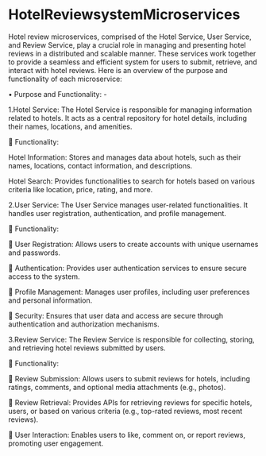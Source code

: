 # HotelReviewsystemMicroservices
Hotel review microservices, comprised of the Hotel Service, User Service, and Review Service, play a crucial role in managing and presenting hotel reviews in a distributed and scalable manner. These services work together to provide a seamless and efficient system for users to submit, retrieve, and interact with hotel reviews. Here is an overview of the purpose and functionality of each microservice:

•	Purpose and Functionality: -

1.Hotel Service: The Hotel Service is responsible for managing information related to hotels. It acts as a central repository for hotel details, including their names, locations, and amenities.


	Functionality:

Hotel Information: Stores and manages data about hotels, such as their names, locations, contact information, and descriptions.

Hotel Search: Provides functionalities to search for hotels based on various criteria like location, price, rating, and more.

2.User Service: The User Service manages user-related functionalities. It handles user registration, authentication, and profile management.

	Functionality:

	User Registration: Allows users to create accounts with unique usernames and passwords.

	Authentication: Provides user authentication services to ensure secure access to the system.

	Profile Management: Manages user profiles, including user preferences and personal information.

	Security: Ensures that user data and access are secure through authentication and authorization mechanisms.

3.Review Service: The Review Service is responsible for collecting, storing, and retrieving hotel reviews submitted by users.

	Functionality:

	Review Submission: Allows users to submit reviews for hotels, including ratings, comments, and optional media attachments (e.g., photos).

	Review Retrieval: Provides APIs for retrieving reviews for specific hotels, users, or based on various criteria (e.g., top-rated reviews, most recent reviews).

	User Interaction: Enables users to like, comment on, or report reviews, promoting user engagement.
